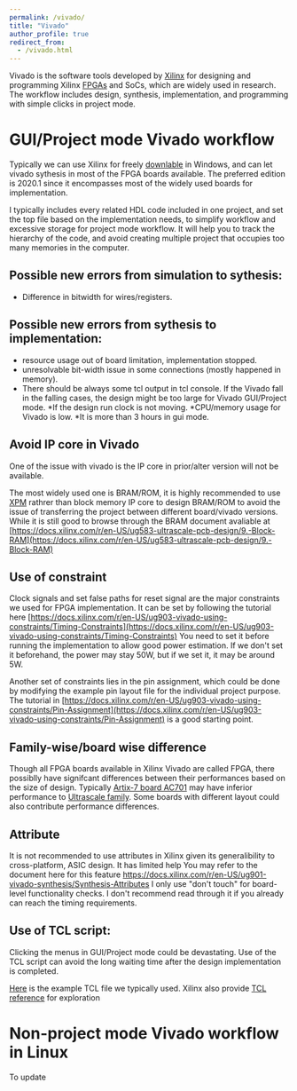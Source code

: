 ```yaml
---
permalink: /vivado/
title: "Vivado"
author_profile: true
redirect_from:  
  - /vivado.html
---
```

Vivado is the software tools developed by [Xilinx](https://www.xilinx.com/products/silicon-devices/fpga.html) for designing and programming Xilinx [FPGAs](https://www.xilinx.com/products/silicon-devices/fpga/what-is-an-fpga.html) and SoCs, which are widely used in research. The workflow includes design, synthesis, implementation, and programming with simple clicks in project mode.  

# GUI/Project mode Vivado workflow

Typically we can use Xilinx for freely [downlable](https://www.xilinx.com/support/download.html) in Windows, and can let vivado sythesis in most of the FPGA boards available. The preferred edition is 2020.1 since it encompasses most of the widely used boards for implementation. 

I typically includes every related HDL code included in one project, and set the top file based on the implementation needs, to simplify workflow and excessive storage for project mode workflow. It will help you to track the hierarchy of the code, and avoid creating multiple project that occupies too many memories in the computer. 

## Possible new errors from simulation to sythesis:
* Difference in bitwidth for wires/registers.

## Possible new errors from sythesis to implementation:
* resource usage out of board limitation, implementation stopped. 
* unresolvable bit-width issue in some connections (mostly happened in memory). 
* There should be always some tcl output in tcl console. If the Vivado fall in the falling cases, the design might be too large for Vivado GUI/Project mode. 
	*If the design run clock is not moving.
	*CPU/memory usage for Vivado is low.
	*It is more than 3 hours in gui mode.
	
## Avoid IP core in Vivado
One of the issue with vivado is the IP core in prior/alter version will not be available. 

The most widely used one is BRAM/ROM, it is highly recommended to use [XPM](https://docs.xilinx.com/r/en-US/ug974-vivado-ultrascale-libraries/XPM_MEMORY_TDPRAM) rathrer than block memory IP core to design BRAM/ROM to avoid the issue of transferring the project between different board/vivado versions. While it is still good to browse through the BRAM document avaliable at [https://docs.xilinx.com/r/en-US/ug583-ultrascale-pcb-design/9.-Block-RAM](https://docs.xilinx.com/r/en-US/ug583-ultrascale-pcb-design/9.-Block-RAM)

## Use of constraint
Clock signals and set false paths for reset signal are the major constraints we used for FPGA implementation.
It can be set by following the tutorial here [https://docs.xilinx.com/r/en-US/ug903-vivado-using-constraints/Timing-Constraints](https://docs.xilinx.com/r/en-US/ug903-vivado-using-constraints/Timing-Constraints)
You need to set it before running the implementation to allow good power estimation. If we don't set it beforehand, the power may stay 50W, but if we set it, it may be around 5W.

Another set of constraints lies in the pin assignment, which could be done by modifying the example pin layout file for the individual project purpose. The tutorial in [https://docs.xilinx.com/r/en-US/ug903-vivado-using-constraints/Pin-Assignment](https://docs.xilinx.com/r/en-US/ug903-vivado-using-constraints/Pin-Assignment) is a good starting point. 

## Family-wise/board wise difference
Though all FPGA boards available in Xilinx Vivado are called FPGA, there possiblly have signifcant differences between their performances based on the size of design. Typically [Artix-7 board AC701](https://www.xilinx.com/products/boards-and-kits/ek-a7-ac701-g.html) may have inferior performance to [Ultrascale family](https://www.xilinx.com/products/technology/ultrascale.html). Some boards with different layout could also contribute performance differences. 

## Attribute 
It is not recommended to use attributes in Xilinx given its generalibility to cross-platform, ASIC design. It has limited help 
You may refer to the document here for this feature https://docs.xilinx.com/r/en-US/ug901-vivado-synthesis/Synthesis-Attributes
I only use "don't touch" for board-level functionality checks. I don't recommend read through it if you already can reach the timing requirements. 

## Use of TCL script:
Clicking the menus in GUI/Project mode could be devastating. Use of the TCL script can avoid the long waiting time after the design implementation is completed. 

[Here](https://wangantian.github.io/files/finalstep.tcl) is the example TCL file we typically used. Xilinx also provide [TCL reference]() for exploration

# Non-project mode Vivado workflow in Linux 
To update 

